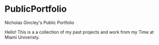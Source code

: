 # PublicPortfolio
Nicholas Gincley's Public Portfolio

Hello! This is a a collection of my past projects and work from my Time at Miami Univeristy.
